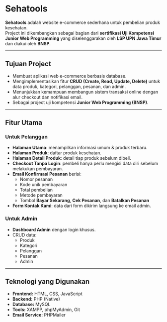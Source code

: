 # Sehatools

**Sehatools** adalah website e-commerce sederhana untuk pembelian produk kesehatan.  
Project ini dikembangkan sebagai bagian dari **sertifikasi Uji Kompetensi Junior Web Programming** yang diselenggarakan oleh **LSP UPN Jawa Timur** dan diakui oleh **BNSP**.

---

## Tujuan Project
- Membuat aplikasi web e-commerce berbasis database.  
- Mengimplementasikan fitur **CRUD (Create, Read, Update, Delete)** untuk data produk, kategori, pelanggan, pesanan, dan admin.  
- Menunjukkan kemampuan membangun sistem transaksi online dengan alur checkout dan notifikasi email.  
- Sebagai project uji kompetensi **Junior Web Programming (BNSP)**.  

---

## Fitur Utama
### Untuk Pelanggan
- **Halaman Utama**: menampilkan informasi umum & produk terbaru.  
- **Halaman Produk**: daftar produk kesehatan.  
- **Halaman Detail Produk**: detail tiap produk sebelum dibeli.  
- **Checkout Tanpa Login**: pembeli hanya perlu mengisi data diri sebelum melakukan pembayaran.  
- **Email Konfirmasi Pesanan** berisi:  
  - Nomor pesanan  
  - Kode unik pembayaran  
  - Total pembelian  
  - Metode pembayaran  
  - Tombol **Bayar Sekarang**, **Cek Pesanan**, dan **Batalkan Pesanan**  
- **Form Kontak Kami**: data dari form dikirim langsung ke email admin.  

### Untuk Admin
- **Dashboard Admin** dengan login khusus.  
- CRUD data:  
  - Produk  
  - Kategori  
  - Pelanggan  
  - Pesanan  
  - Admin  

---

## Teknologi yang Digunakan
- **Frontend:** HTML, CSS, JavaScript  
- **Backend:** PHP (Native)  
- **Database:** MySQL  
- **Tools:** XAMPP, phpMyAdmin, Git  
- **Email Service:** PHPMailer  

